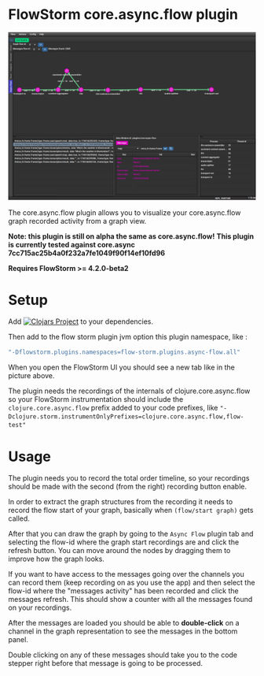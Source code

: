 # FlowStorm core.async.flow plugin

![demo](./images/plugin_demo.png)

The core.async.flow plugin allows you to visualize your core.async.flow graph recorded activity from a graph view.

**Note: this plugin is still on alpha the same as core.async.flow!**
**This plugin is currently tested against core.async 7cc715ac25b4a0f232a7fe1049f90f14ef10fd96**

**Requires FlowStorm >= 4.2.0-beta2**

# Setup

Add [![Clojars Project](https://img.shields.io/clojars/v/com.github.flow-storm/flow-storm-async-flow-plugin.svg)](https://clojars.org/com.github.flow-storm/flow-storm-async-flow-plugin) 
to your dependencies.

Then add to the flow storm plugin jvm option this plugin namespace, like :


```clojure
"-Dflowstorm.plugins.namespaces=flow-storm.plugins.async-flow.all"
```

When you open the FlowStorm UI you should see a new tab like in the picture above.

The plugin needs the recordings of the internals of clojure.core.async.flow so your FlowStorm instrumentation should include 
the `clojure.core.async.flow` prefix added to your code prefixes, like `"-Dclojure.storm.instrumentOnlyPrefixes=clojure.core.async.flow,flow-test"`

# Usage

The plugin needs you to record the total order timeline, so your recordings should be made with the second (from the right) recording button
enable.

In order to extract the graph structures from the recording it needs to record the flow start of your graph, basically when
`(flow/start graph)` gets called.

After that you can draw the graph by going to the `Async Flow` plugin tab and selecting the flow-id where the graph start recordings 
are and click the refresh button.
You can move around the nodes by dragging them to improve how the graph looks.

If you want to have access to the messages going over the channels you can record them (keep recording on as you use the app) 
and then select the flow-id where the "messages activity" has been recorded and click the messages refresh. This should show
a counter with all the messages found on your recordings.

After the messages are loaded you should be able to **double-click** on a channel in the graph representation to see
the messages in the bottom panel.

Double clicking on any of these messages should take you to the code stepper right before that
message is going to be processed.


